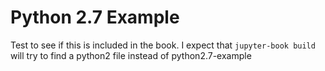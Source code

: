 # Python 2.7 Example
Test to see if this is included in the book. 
I expect that `jupyter-book build` will try to find a python2 file instead of python2.7-example
